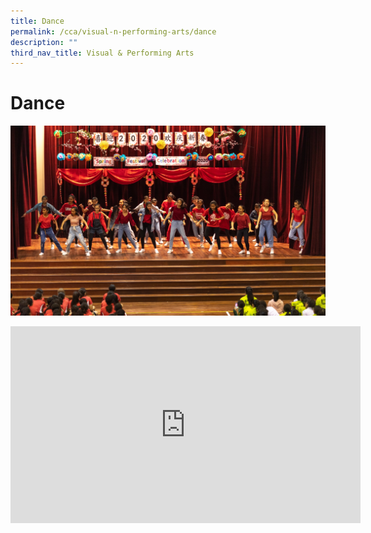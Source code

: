 ```yaml
---
title: Dance
permalink: /cca/visual-n-performing-arts/dance
description: ""
third_nav_title: Visual & Performing Arts
---
```

# **Dance**

![](/images/JEN48298.jpg)

<iframe width="560" height="315" src="https://www.youtube.com/embed/ghLDAV0QocE" title="YouTube video player" frameborder="0" allow="accelerometer; autoplay; clipboard-write; encrypted-media; gyroscope; picture-in-picture" allowfullscreen></iframe>
